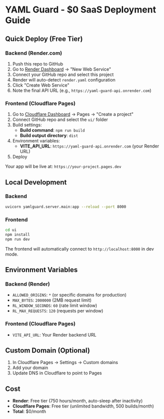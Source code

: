 # YAML Guard - $0 SaaS Deployment Guide

## Quick Deploy (Free Tier)

### Backend (Render.com)
1. Push this repo to GitHub
2. Go to [Render Dashboard](https://dashboard.render.com) → "New Web Service"
3. Connect your GitHub repo and select this project
4. Render will auto-detect `render.yaml` configuration
5. Click "Create Web Service"
6. Note the final API URL (e.g., `https://yaml-guard-api.onrender.com`)

### Frontend (Cloudflare Pages)
1. Go to [Cloudflare Dashboard](https://dash.cloudflare.com) → Pages → "Create a project"
2. Connect GitHub repo and select the `ui/` folder
3. Build settings:
   - **Build command**: `npm run build`
   - **Build output directory**: `dist`
4. Environment variables:
   - **VITE_API_URL**: `https://yaml-guard-api.onrender.com` (your Render URL)
5. Deploy

Your app will be live at: `https://your-project.pages.dev`

## Local Development

### Backend
```bash
uvicorn yamlguard.server.main:app --reload --port 8000
```

### Frontend
```bash
cd ui
npm install
npm run dev
```

The frontend will automatically connect to `http://localhost:8000` in dev mode.

## Environment Variables

### Backend (Render)
- `ALLOWED_ORIGINS`: `*` (or specific domains for production)
- `MAX_BYTES`: `2000000` (2MB request limit)
- `RL_WINDOW_SECONDS`: `60` (rate limit window)
- `RL_MAX_REQUESTS`: `120` (requests per window)

### Frontend (Cloudflare Pages)
- `VITE_API_URL`: Your Render backend URL

## Custom Domain (Optional)
1. In Cloudflare Pages → Settings → Custom domains
2. Add your domain
3. Update DNS in Cloudflare to point to Pages

## Cost
- **Render**: Free tier (750 hours/month, auto-sleep after inactivity)
- **Cloudflare Pages**: Free tier (unlimited bandwidth, 500 builds/month)
- **Total**: $0/month